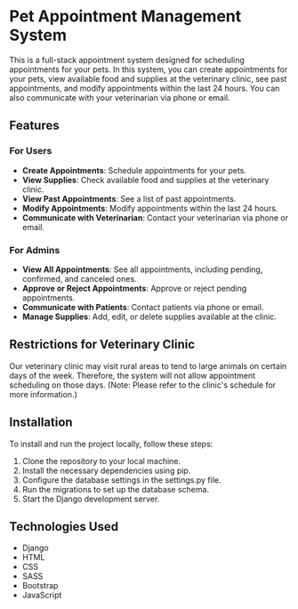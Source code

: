 # Pet Appointment Management System

This is a full-stack appointment system designed for scheduling appointments for your pets. In this system, you can create appointments for your pets, view available food and supplies at the veterinary clinic, see past appointments, and modify appointments within the last 24 hours. You can also communicate with your veterinarian via phone or email.

## Features

### For Users

-   **Create Appointments**: Schedule appointments for your pets.
-   **View Supplies**: Check available food and supplies at the veterinary clinic.
-   **View Past Appointments**: See a list of past appointments.
-   **Modify Appointments**: Modify appointments within the last 24 hours.
-   **Communicate with Veterinarian**: Contact your veterinarian via phone or email.

### For Admins

-   **View All Appointments**: See all appointments, including pending, confirmed, and canceled ones.
-   **Approve or Reject Appointments**: Approve or reject pending appointments.
-   **Communicate with Patients**: Contact patients via phone or email.
-   **Manage Supplies**: Add, edit, or delete supplies available at the clinic.

## Restrictions for Veterinary Clinic

Our veterinary clinic may visit rural areas to tend to large animals on certain days of the week. Therefore, the system will not allow appointment scheduling on those days. (Note: Please refer to the clinic's schedule for more information.)

## Installation

To install and run the project locally, follow these steps:

1. Clone the repository to your local machine.
2. Install the necessary dependencies using pip.
3. Configure the database settings in the settings.py file.
4. Run the migrations to set up the database schema.
5. Start the Django development server.

## Technologies Used

-   Django
-   HTML
-   CSS
-   SASS
-   Bootstrap
-   JavaScript
